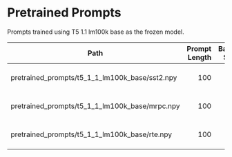 # Pretrained Prompts

Prompts trained using T5 1.1 lm100k base as the frozen model.

Path                                           | Prompt Length | Batch Size | Topology | Partition    | Dataset | Split      | Metric   | Score     | Note
---------------------------------------------- | ------------: | ---------: | -------- | -----------: | ------- | ---------- | -------- | --------: |-----------------
pretrained_prompts/t5_1_1_lm100k_base/sst2.npy | 100           | 128        | v3-8     | (1, 1, 1, 1) | SST2    | validation | Accuracy | 95.07     | Class Label Init
pretrained_prompts/t5_1_1_lm100k_base/mrpc.npy | 100           | 32         | v3-8     | (1, 1, 1, 1) | MRPC    | validation | F1/Acc   | 89.7/85.3 | Class Label Init
pretrained_prompts/t5_1_1_lm100k_base/rte.npy  | 100           | 32         | v3-8     | (1, 1, 1, 1) | RTE     | validation | Accuracy | 68.6      | Class Label Init
